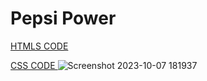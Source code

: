 # Pepsi Power 

[HTMLS CODE](PEPSI_POWER.HTML)

[CSS CODE ](style.css)
![Screenshot 2023-10-07 181937](https://github.com/atulranjan73/All-JavaScripts-projects/assets/114830606/c3fb3912-6dbb-4c45-9596-75bc5d026095)
